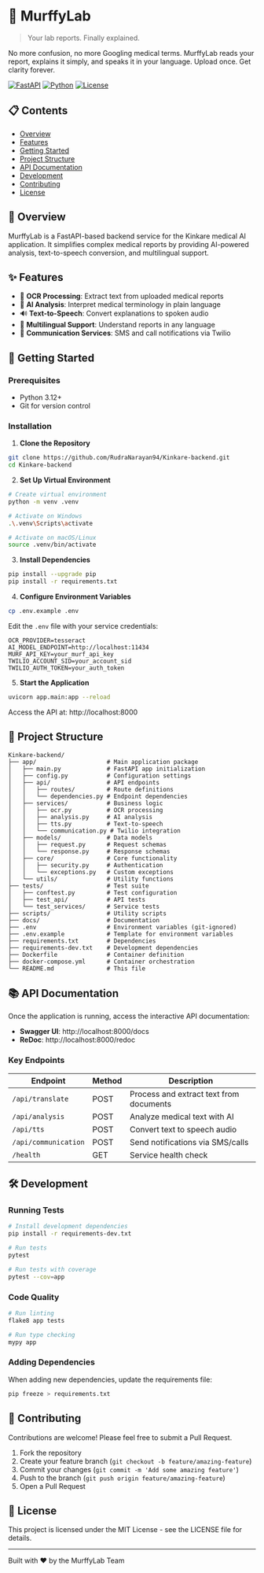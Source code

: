 # 🔬 MurffyLab

> Your lab reports. Finally explained.

No more confusion, no more Googling medical terms. MurffyLab reads your report, explains it simply, and speaks it in your language. Upload once. Get clarity forever.

[![FastAPI](https://img.shields.io/badge/FastAPI-005571?style=for-the-badge&logo=fastapi)](https://fastapi.tiangolo.com/)
[![Python](https://img.shields.io/badge/Python-3.12+-blue?style=for-the-badge&logo=python)](https://www.python.org/)
[![License](https://img.shields.io/badge/License-MIT-green.svg?style=for-the-badge)](LICENSE)

## 📋 Contents

- [Overview](#-overview)
- [Features](#-features)
- [Getting Started](#-getting-started)
- [Project Structure](#-project-structure)
- [API Documentation](#-api-documentation)
- [Development](#-development)
- [Contributing](#-contributing)
- [License](#-license)

## 🌟 Overview

MurffyLab is a FastAPI-based backend service for the Kinkare medical AI application. It simplifies complex medical reports by providing AI-powered analysis, text-to-speech conversion, and multilingual support.

## ✨ Features

- 📝 **OCR Processing**: Extract text from uploaded medical reports
- 🧠 **AI Analysis**: Interpret medical terminology in plain language
- 🔊 **Text-to-Speech**: Convert explanations to spoken audio
- 💬 **Multilingual Support**: Understand reports in any language
- 📱 **Communication Services**: SMS and call notifications via Twilio

## 🚀 Getting Started

### Prerequisites

- Python 3.12+
- Git for version control

### Installation

1. **Clone the Repository**

```bash
git clone https://github.com/RudraNarayan94/Kinkare-backend.git
cd Kinkare-backend
```

2. **Set Up Virtual Environment**

```bash
# Create virtual environment
python -m venv .venv

# Activate on Windows
.\.venv\Scripts\activate

# Activate on macOS/Linux
source .venv/bin/activate
```

3. **Install Dependencies**

```bash
pip install --upgrade pip
pip install -r requirements.txt
```

4. **Configure Environment Variables**

```bash
cp .env.example .env
```

Edit the `.env` file with your service credentials:

```
OCR_PROVIDER=tesseract
AI_MODEL_ENDPOINT=http://localhost:11434
MURF_API_KEY=your_murf_api_key
TWILIO_ACCOUNT_SID=your_account_sid
TWILIO_AUTH_TOKEN=your_auth_token
```

5. **Start the Application**

```bash
uvicorn app.main:app --reload
```

Access the API at: http://localhost:8000

## 📂 Project Structure

```
Kinkare-backend/
├── app/                    # Main application package
│   ├── main.py             # FastAPI app initialization
│   ├── config.py           # Configuration settings
│   ├── api/                # API endpoints
│   │   ├── routes/         # Route definitions
│   │   └── dependencies.py # Endpoint dependencies
│   ├── services/           # Business logic
│   │   ├── ocr.py          # OCR processing
│   │   ├── analysis.py     # AI analysis
│   │   ├── tts.py          # Text-to-speech
│   │   └── communication.py # Twilio integration
│   ├── models/             # Data models
│   │   ├── request.py      # Request schemas
│   │   └── response.py     # Response schemas
│   ├── core/               # Core functionality
│   │   ├── security.py     # Authentication
│   │   └── exceptions.py   # Custom exceptions
│   └── utils/              # Utility functions
├── tests/                  # Test suite
│   ├── conftest.py         # Test configuration
│   ├── test_api/           # API tests
│   └── test_services/      # Service tests
├── scripts/                # Utility scripts
├── docs/                   # Documentation
├── .env                    # Environment variables (git-ignored)
├── .env.example            # Template for environment variables
├── requirements.txt        # Dependencies
├── requirements-dev.txt    # Development dependencies
├── Dockerfile              # Container definition
├── docker-compose.yml      # Container orchestration
└── README.md               # This file
```

## 📚 API Documentation

Once the application is running, access the interactive API documentation:

- **Swagger UI**: http://localhost:8000/docs
- **ReDoc**: http://localhost:8000/redoc

### Key Endpoints

| Endpoint             | Method | Description                             |
| -------------------- | ------ | --------------------------------------- |
| `/api/translate`     | POST   | Process and extract text from documents |
| `/api/analysis`      | POST   | Analyze medical text with AI            |
| `/api/tts`           | POST   | Convert text to speech audio            |
| `/api/communication` | POST   | Send notifications via SMS/calls        |
| `/health`            | GET    | Service health check                    |

## 🛠️ Development

### Running Tests

```bash
# Install development dependencies
pip install -r requirements-dev.txt

# Run tests
pytest

# Run tests with coverage
pytest --cov=app
```

### Code Quality

```bash
# Run linting
flake8 app tests

# Run type checking
mypy app
```

### Adding Dependencies

When adding new dependencies, update the requirements file:

```bash
pip freeze > requirements.txt
```

## 🤝 Contributing

Contributions are welcome! Please feel free to submit a Pull Request.

1. Fork the repository
2. Create your feature branch (`git checkout -b feature/amazing-feature`)
3. Commit your changes (`git commit -m 'Add some amazing feature'`)
4. Push to the branch (`git push origin feature/amazing-feature`)
5. Open a Pull Request

## 📄 License

This project is licensed under the MIT License - see the LICENSE file for details.

---

Built with ❤️ by the MurffyLab Team
